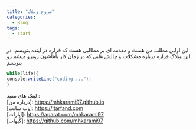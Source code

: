 ```yaml
---
title: "شروع وبلاگ"
categories:
  - Blog
tags:
  - start
---
```


این اولین مطلب من هست و مقدمه ای بر مطالبی هست که قراره در آینده بنویسم، در این وبلاگ قراره درباره مشکلات و چالش هایی که در زمان کار باهاشون روبرو میشم رو بنویسم

```c#
while(life){
console.writeLine("coding ...");
}
```

لینک های مفید :   
[درباره من]: https://mhkarami97.github.io  
[وب سایت]: https://itarfand.com  
[آپارات]: https://aparat.com/mhkarami97  
[گیهاب]: https://github.com/mhkarami97  
